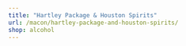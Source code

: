 ```yaml
---
title: "Hartley Package & Houston Spirits"
url: /macon/hartley-package-and-houston-spirits/
shop: alcohol
---
```


